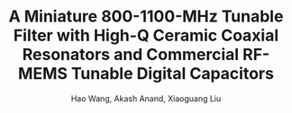 ---
type: conference
title: A Miniature 800-1100-MHz Tunable Filter with High-Q Ceramic Coaxial Resonators and Commercial RF-MEMS Tunable Digital Capacitors
author: Hao Wang, Akash Anand, Xiaoguang Liu
journal:
volume:
number:
year: 2017
month: Apr
doi: 
pages:
publisher:
booktitle: IEEE Wireless and Microwave Technology Conference (WAMICON)
note:
sort_key: 201704
bib_key: hwang2017b
topic: 
---